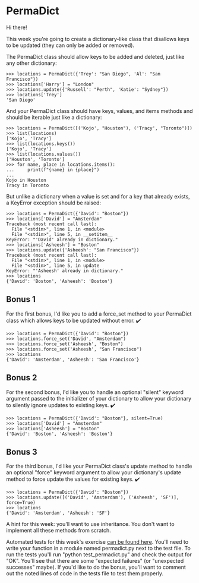 <h1 class="display-3">PermaDict</h1>
<div class="row">
  <div class="col-md-8">
    

<p>Hi there!</p>





<p>This week you're going to create a dictionary-like class that disallows keys
to be updated (they can only be added or removed).</p>
<p>The PermaDict class should allow keys to be added and deleted, just like any
other dictionary:</p>
<pre><code>&gt;&gt;&gt; locations = PermaDict({'Trey': "San Diego", 'Al': "San Francisco"})
&gt;&gt;&gt; locations['Harry'] = "London"
&gt;&gt;&gt; locations.update({'Russell': "Perth", 'Katie': "Sydney"})
&gt;&gt;&gt; locations['Trey']
'San Diego'
</code></pre>

<p>And your PermaDict class should have keys, values, and items methods and
should be iterable just like a dictionary:</p>
<pre><code>&gt;&gt;&gt; locations = PermaDict([('Kojo', "Houston"), ('Tracy', "Toronto")])
&gt;&gt;&gt; list(locations)
['Kojo', 'Tracy']
&gt;&gt;&gt; list(locations.keys())
['Kojo', 'Tracy']
&gt;&gt;&gt; list(locations.values())
['Houston', 'Toronto']
&gt;&gt;&gt; for name, place in locations.items():
...     print(f"{name} in {place}")
...
Kojo in Houston
Tracy in Toronto
</code></pre>

<p>But unlike a dictionary when a value is set and for a key that already exists,
a KeyError exception should be raised:</p>
<pre><code>&gt;&gt;&gt; locations = PermaDict({'David': "Boston"})
&gt;&gt;&gt; locations['David'] = "Amsterdam"
Traceback (most recent call last):
  File "&lt;stdin&gt;", line 1, in &lt;module&gt;
  File "&lt;stdin&gt;", line 5, in __setitem__
KeyError: "'David' already in dictionary."
&gt;&gt;&gt; locations['Asheesh'] = "Boston"
&gt;&gt;&gt; locations.update({'Asheesh': "San Francisco"})
Traceback (most recent call last):
  File "&lt;stdin&gt;", line 1, in &lt;module&gt;
  File "&lt;stdin&gt;", line 5, in update
KeyError: "'Asheesh' already in dictionary."
&gt;&gt;&gt; locations
{'David': 'Boston', 'Asheesh': 'Boston'}
</code></pre>

## Bonus 1
<p>For the first bonus, I'd like you to add a force_set method to your PermaDict
class which allows keys to be updated without error. ✔️</p>
<pre><code>&gt;&gt;&gt; locations = PermaDict({'David': "Boston"})
&gt;&gt;&gt; locations.force_set('David', "Amsterdam")
&gt;&gt;&gt; locations.force_set('Asheesh', "Boston")
&gt;&gt;&gt; locations.force_set('Asheesh', "San Francisco")
&gt;&gt;&gt; locations
{'David': 'Amsterdam', 'Asheesh': 'San Francisco'}
</code></pre>

## Bonus 2
<p>For the second bonus, I'd like you to handle an optional "silent" keyword
argument passed to the initializer of your dictionary to allow your dictionary
to silently ignore updates to existing keys. ✔️</p>
<pre><code>&gt;&gt;&gt; locations = PermaDict({'David': "Boston"}, silent=True)
&gt;&gt;&gt; locations['David'] = "Amsterdam"
&gt;&gt;&gt; locations['Asheesh'] = "Boston"
{'David': 'Boston', 'Asheesh': 'Boston'}
</code></pre>

## Bonus 3
<p>For the third bonus, I'd like your PermaDict class's update method to handle
an optional "force" keyword argument to allow your dictionary's update method
to force update the values for existing keys. ✔️</p>
<pre><code>&gt;&gt;&gt; locations = PermaDict({'David': "Boston"})
&gt;&gt;&gt; locations.update([('David', 'Amsterdam'), ('Asheesh', 'SF')], force=True)
&gt;&gt;&gt; locations
{'David': 'Amsterdam', 'Asheesh': 'SF'}
</code></pre>

<p>A hint for this week: you'll want to use inheritance. You don't want to
implement all these methods from scratch.</p>

<p>Automated tests for this week's exercise <a href="https://www.pythonmorsels.com/exercises/8af36190041948ab95acd297841a4ea5/tests/">can be found here</a>.
You'll need to write your function in a module named permadict.py next to the test file.
To run the tests you'll run "python test_permadict.py" and check the output for "OK".
You'll see that there are some "expected failures" (or "unexpected successes" maybe).
If you'd like to do the bonus, you'll want to comment out the noted lines of code in the tests file to test them properly.</p>



  </div>
</div>

